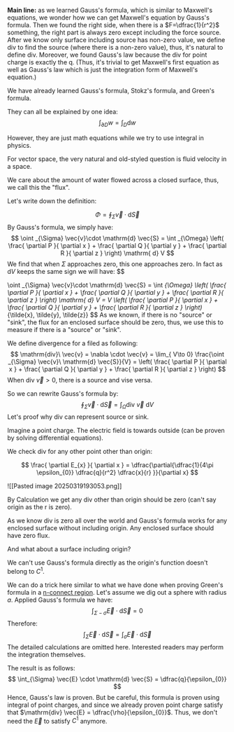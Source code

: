 **Main line:** as we learned Gauss's formula, which is similar to Maxwell's equations, we wonder how we can get Maxwell's equation by Gauss's formula. Then we found the right side, when there is a $F=\dfrac{1}{r^2}$ something, the right part is always zero except including the force source. After we know only surface including source has non-zero value, we define div to find the source (where there is a non-zero value), thus, it's natural to define div. Moreover, we found Gauss's law because the div for point charge is exactly the q. (Thus, it's trivial to get Maxwell's first equation as well as Gauss's law which is just the integration form of Maxwell's equation.)


We have already learned Gauss's formula, Stokz's formula, and Green's formula.

They can all be explained by one idea:
$$
\int_{\partial D} w = \int_{D} {\mathrm{d}} w
$$


However, they are just math equations while we try to use integral in physics.

For vector space, the very natural and old-styled question is fluid velocity in a space.

We care about the amount of water flowed across a closed surface, thus, we call this the "flux".

Let's write down the definition:

$$
\Phi = \oint _{\Sigma} \vec{v} \cdot \mathrm{d}\vec{S}
$$
By Gauss's formula, we simply have:
$$
\oint _{\Sigma} \vec{v}\cdot  \mathrm{d} \vec{S} = \int _{\Omega} \left(  \frac{ \partial P }{ \partial x }  + \frac{ \partial Q }{ \partial y }  + \frac{ \partial R }{ \partial z }   \right) \mathrm{ d} V
$$
We find that when $\Sigma$ approaches zero, this one approaches zero. In fact as $\mathrm{d}V$ keeps the same sign we will have:
$$

\oint _{\Sigma} \vec{v}\cdot  \mathrm{d} \vec{S} = \int _{\Omega} \left(  \frac{ \partial P }{ \partial x }  + \frac{ \partial Q }{ \partial y }  + \frac{ \partial R }{ \partial z }   \right) \mathrm{ d} V = V \left( \frac{ \partial P }{ \partial x }  + \frac{ \partial Q }{ \partial y } + \frac{ \partial R }{ \partial z }  \right)_{\tilde{x}, \tilde{y}, \tilde{z}}
$$
As we known, if there is no "source" or "sink", the flux for an enclosed surface should be zero, thus, we use this to measure if there is a "source" or "sink".

We define divergence for a filed as following:
$$
\mathrm{div}\ \vec{v} = \nabla \cdot \vec{v} = \lim_{ V\to 0} \frac{\oint _{\Sigma} \vec{v}\ \mathrm{d} \vec{S}}{V} = \left( \frac{ \partial P }{ \partial x }  + \frac{ \partial Q }{ \partial y }  + \frac{ \partial R }{ \partial z }  \right)
$$
When $\mathrm{div}\ \vec{v} > 0$, there is a source and vise versa.

So we can rewrite Gauss's formula by:
$$
\oint_{\Sigma} \vec{v} \cdot \mathrm{d} \vec{S} = \int_{\Omega} \mathrm{div}\ \vec{v} \ \mathrm{ d} V
$$
Let's proof why div can represent source or sink.

Imagine a point charge. The electric field is towards outside (can be proven by solving differential equations).

We check div for any other point other than origin:

$$
\frac{ \partial E_{x} }{ \partial x }  = \dfrac{\partial{\dfrac{1}{4\pi \epsilon_{0}} \dfrac{q}{r^2} \dfrac{x}{r} }}{\partial x}
$$

![[Pasted image 20250319193053.png]]

By Calculation we get any div other than origin should be zero (can't say origin as the r is zero).

As we know div is zero all over the world and Gauss's formula works for any enclosed surface without including origin. Any enclosed surface should have zero flux.

And what about a surface including origin?

We can't use Gauss's formula directly as the origin's function doesn't belong to $C^1$.

We can do a trick here similar to what we have done when proving Green's formula in a [n-connect region](https://en.wikipedia.org/wiki/Homotopical_connectivity). Let's assume we dig out a sphere with radius $a$. Applied Gauss's formula we have:
$$
\int_{\Sigma - \sigma} \vec{E} \cdot \mathrm{d} \vec{S} = 0
$$
Therefore:
$$
\int_{\Sigma} \vec{E}\cdot \mathrm{d} \vec{S} = \int_{\sigma} \vec{E} \cdot \mathrm{d} \vec{S}
$$
The detailed calculations are omitted here. Interested readers may perform the integration themselves.

The result is as follows:
$$
\int_{\Sigma} \vec{E} \cdot \mathrm{d} \vec{S} = \dfrac{q}{\epsilon_{0}}
$$
Hence, Gauss's law is proven.
But be careful, this formula is proven using integral of point charges, and since we already proven point charge satisfy that $\mathrm{div} \vec{E} = \dfrac{\rho}{\epsilon_{0}}$. Thus, we don't need the $\vec{E}$ to satisfy $C^1$ anymore.